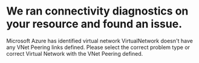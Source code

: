 <properties
pageTitle="VNetPeeringNotDefined"
description="VNetPeeringNotDefined"
infoBubbleText="Issues with network traffic routing were detected. See details on the right."
service="microsoft.network"
resource="virtualnetworks"
authors="anavinahar"
displayOrder=""
articleId="VnetNoPeeringDefinedInsight"
diagnosticScenario="VNetPeeringMisConfigInsight"
selfHelpType="Diagnostics"
supportTopicIds="32584249"
resourceTags="windows"
productPesIds="15526"
cloudEnvironments="Public"
/>
# We ran connectivity diagnostics on your resource and found an issue.
<!--issueDescription-->
Microsoft Azure has identified virtual network <!--$VirtualNetwork-->VirtualNetwork<!--/$VirtualNetwork--> doesn't have any VNet Peering links defined. Please select the correct problem type or correct Virtual Network with the VNet Peering defined.
 <br>